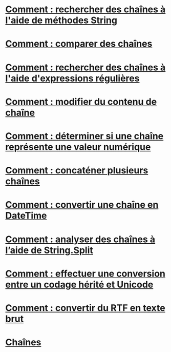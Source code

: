 # [Comment : rechercher des chaînes à l'aide de méthodes String](how-to-search-strings-using-string-methods.md)
# [Comment : comparer des chaînes](how-to-compare-strings.md)
# [Comment : rechercher des chaînes à l'aide d'expressions régulières](how-to-search-strings-using-regular-expressions.md)
# [Comment : modifier du contenu de chaîne](how-to-modify-string-contents.md)
# [Comment : déterminer si une chaîne représente une valeur numérique](how-to-determine-whether-a-string-represents-a-numeric-value.md)
# [Comment : concaténer plusieurs chaînes](how-to-concatenate-multiple-strings.md)
# [Comment : convertir une chaîne en DateTime](how-to-convert-a-string-to-a-datetime.md)
# [Comment : analyser des chaînes à l’aide de String.Split ](how-to-parse-strings-using-string-split.md)
# [Comment : effectuer une conversion entre un codage hérité et Unicode](how-to-convert-between-legacy-encodings-and-unicode.md)
# [Comment : convertir du RTF en texte brut](how-to-convert-rtf-to-plain-text.md)
# [Chaînes](index.md)
